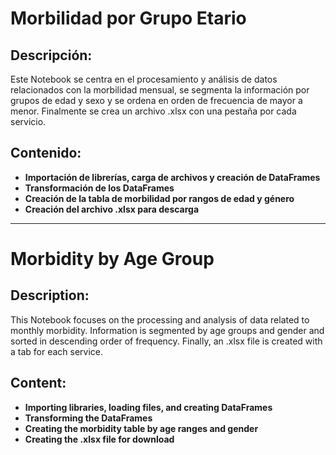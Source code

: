 
# Morbilidad por Grupo Etario

## Descripción:
Este Notebook se centra en el procesamiento y análisis de datos relacionados con la morbilidad mensual, se segmenta la información por grupos de edad y sexo y se ordena en orden de frecuencia de mayor a menor. Finalmente se crea un archivo .xlsx con una pestaña por cada servicio.

## Contenido:

- **Importación de librerías, carga de archivos y creación de DataFrames**
- **Transformación de los DataFrames**
- **Creación de la tabla de morbilidad por rangos de edad y género**
- **Creación del archivo .xlsx para descarga**

---

# Morbidity by Age Group

## Description:
This Notebook focuses on the processing and analysis of data related to monthly morbidity. Information is segmented by age groups and gender and sorted in descending order of frequency. Finally, an .xlsx file is created with a tab for each service.

## Content:

- **Importing libraries, loading files, and creating DataFrames**
- **Transforming the DataFrames**
- **Creating the morbidity table by age ranges and gender**
- **Creating the .xlsx file for download**

